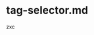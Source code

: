 # tag-selector.md
<div class="zzz">zxc</div>
<script type="text/javascript" src="http://s8.pdim.gs/static/a5edbc346f719dbe.js"></script>
<script type="text/javascript">
  $('.zzz').on('click', function() {
    alert(1);
  })
</script>
